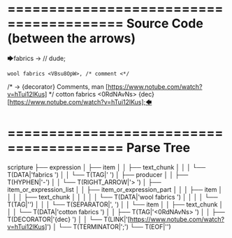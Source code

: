 ========================================
Source Code (between the arrows)
========================================

🡆fabrics <QuvD4gqX> ->        // dude;

    wool fabrics <VBsu8OpW>, /* comment <*/
/* -> {decorator} Comments, man [https://www.notube.com/watch?v=hTui12lKus] */     cotton fabrics <0RdNAvNs> {dec} [https://www.notube.com/watch?v=hTui12lKus];🡄

========================================
Parse Tree
========================================

scripture
├── expression
│   ├── item
│   │   ├── text_chunk
│   │   │   └── T(DATA|'fabrics ')
│   │   └── T(TAG|'<QuvD4gqX> ')
│   ├── producer
│   │   ├── T(HYPHEN|'-')
│   │   └── T(RIGHT_ARROW|'>        ')
│   ├── item_or_expression_list
│   │   ├── item_or_expression_part
│   │   │   ├── item
│   │   │   │   ├── text_chunk
│   │   │   │   │   └── T(DATA|'wool fabrics ')
│   │   │   │   └── T(TAG|'<VBsu8OpW>')
│   │   │   └── T(SEPARATOR|', ')
│   │   └── item
│   │       ├── text_chunk
│   │       │   └── T(DATA|'cotton fabrics ')
│   │       ├── T(TAG|'<0RdNAvNs> ')
│   │       ├── T(DECORATOR|'{dec} ')
│   │       └── T(LINK|'[https://www.notube.com/watch?v=hTui12lKus]')
│   └── T(TERMINATOR|';')
└── T(EOF|'<EOF>')
